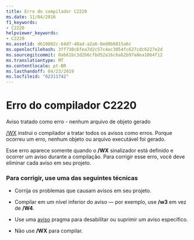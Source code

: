 ```yaml
---
title: Erro do compilador C2220
ms.date: 11/04/2016
f1_keywords:
- C2220
helpviewer_keywords:
- C2220
ms.assetid: d610802c-64d7-40ad-a2a6-0ed0b6815a6c
ms.openlocfilehash: 3ff730c6fea7d2c57c4ec3054fc627cdc6227e2d
ms.sourcegitcommit: 0ab61bc3d2b6cfbd52a16c6ab2b97a8ea1864f12
ms.translationtype: MT
ms.contentlocale: pt-BR
ms.lasthandoff: 04/23/2019
ms.locfileid: "62311742"
---
```

# <a name="compiler-error-c2220"></a>Erro do compilador C2220

Aviso tratado como erro - nenhum arquivo de objeto gerado

[/WX](../../build/reference/compiler-option-warning-level.md) instrui o compilador a tratar todos os avisos como erros. Porque ocorreu um erro, nenhum objeto ou arquivo executável foi gerado.

Esse erro aparece somente quando o **/WX** sinalizador está definido e ocorrer um aviso durante a compilação. Para corrigir esse erro, você deve eliminar cada aviso em seu projeto.

### <a name="to-fix-use-one-of-the-following-techniques"></a>Para corrigir, use uma das seguintes técnicas

- Corrija os problemas que causam avisos em seu projeto.

- Compilar em um nível inferior do aviso — por exemplo, use **/w3** em vez de **/W4**.

- Use uma [aviso](../../preprocessor/warning.md) pragma para desabilitar ou suprimir um aviso específico.

- Não use **/WX** para compilar.